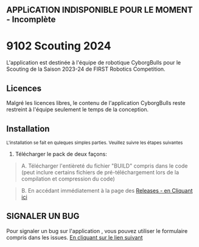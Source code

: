 APPLiCATION INDISPONIBLE POUR LE MOMENT - Incomplète
----
# 9102 Scouting 2024

L'application est destinée à l'équipe de robotique CyborgBulls pour le Scouting de la Saison 2023-24 de FIRST Robotics Competition.

## Licences

Malgré les licences libres, le contenu de l'application CyborgBulls reste restreint à l'équipe seulement le temps de la conception.

## Installation

<sub>L'installation se fait en quleques simples parties. Veuillez suivre les étapes suivantes </sub>

1. Télécharger le pack de deux façons:  
> A. Télécharger l'entièreté du fichier "BUILD" compris dans le code (peut inclure certains fichiers de pré-téléchargement lors de la compilation et compression du code)

> B. En accédant immédiatement à la page des [Releases - en Cliquant ici](https://github.com/Crazzynel/cyborgbulls-scouting2/releases)

## SIGNALER UN BUG 

Pour signaler un bug sur l'application , vous pouvez  utiliser le formulaire compris dans les issues. 
[En cliquant sur le lien suivant](https://github.com/Crazzynel/cyborgbulls-scouting2#issues)

